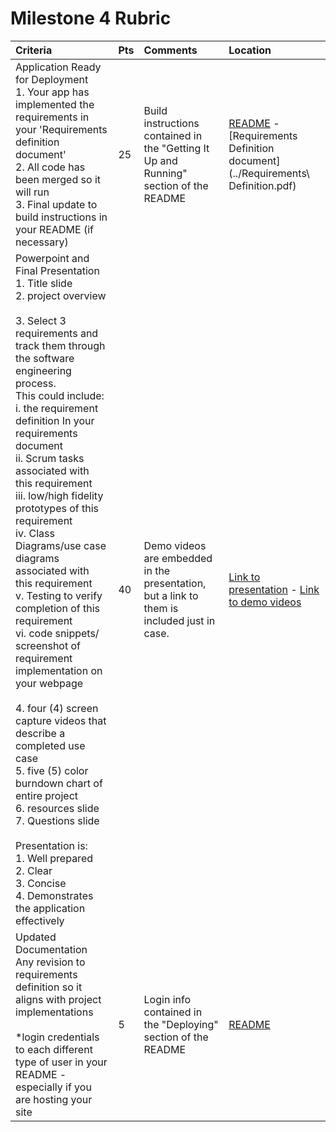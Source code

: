 # Milestone 4 Rubric

| Criteria                                                                                                                                                                                                                                                                                                                                                                                                                                                                                                                                                                                                                                                                                                                                                                                                                                                                                 | Pts  | Comments                                                                                   | Location                                                                                                                    |
| :---                                                                                                                                                                                                                                                                                                                                                                                                                                                                                                                                                                                                                                                                                                                                                                                                                                                                                     | :--- | :---                                                                                       | :---                                                                                                                        |
| Application Ready for Deployment<br>1. Your app has implemented the requirements in your 'Requirements definition document'<br>2. All code has been merged so it will run<br>3. Final update to build instructions in your README (if necessary)                                                                                                                                                                                                                                                                                                                                                                                                                                                                                                                                                                                                                                         | 25   | Build instructions contained in the "Getting It Up and Running" section of the README      | [README](../../README.md) -  [Requirements Definition document](../Requirements\ Definition.pdf)                            |
| Powerpoint and Final Presentation<br>1. Title slide<br>2. project overview<br><br>3. Select 3 requirements and track them through the software engineering process.<br>This could include:<br>i. the requirement definition In your requirements document<br>ii. Scrum tasks associated with this requirement<br>iii. low/high fidelity prototypes of this requirement<br>iv. Class Diagrams/use case diagrams associated with this requirement<br>v. Testing to verify completion of this requirement<br>vi. code snippets/ screenshot of requirement implementation on your webpage<br><br>4. four (4) screen capture videos that describe a completed use case<br>5. five (5) color burndown chart of entire project<br>6. resources slide<br>7. Questions slide<br><br>Presentation is:<br>1. Well prepared<br>2. Clear<br>3. Concise<br>4. Demonstrates the application effectively | 40   | Demo videos are embedded in the presentation, but a link to them is included just in case. | [Link to presentation](../final_presentation/presentation.md) - [Link to demo videos](../final_presentation/video_links.md) |
| Updated Documentation<br>Any revision to requirements definition so it aligns with project implementations<br><br>*login credentials to each different type of user in your README - especially if you are hosting your site                                                                                                                                                                                                                                                                                                                                                                                                                                                                                                                                                                                                                                                             | 5    | Login info contained in the "Deploying" section of the README                              | [README](../../README.md)                                                                                                   |

